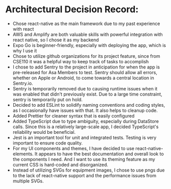 # Architectural Decision Record:

- Chose react-native as the main framework due to my past experience with react
- AWS and Amplify are both valuable skills with powerful integration with react native, so I chose it as my backend
- Expo Go is beginner-friendly, especially with deploying the app, which is why I use it
- Chose to utilize github organizations for its project feature, since from CSE110 it was a helpful way to keep track of tasks to accomplish
- I chose to add Sentry to the project in anticipation for when the app is pre-released for Asa Members to test. Sentry should allow all errors, whether on Apple or Android, to come towards a central location in Sentry.io.
- Sentry is temporarily removed due to causing runtime issues when it was enabled that didn't previously exist. Due to a large time constraint, sentry is temporarily put on hold.
- Decided to add ESLint to solidify naming conventions and coding styles, as I occasionally have issues with that. It also helps to cleanup code.
- Added Prettier for cleaner syntax that is easily configured
- Added TypeScript due to type ambiguity, especially during DataStore calls. Since this is a relatively large-scale app, I decided TypeScript's reliability would be beneficial.
- Jest is an important tool for unit and integrated tests. Testing is very important to ensure code quality.
- For my UI components and themes, I have decided to use react-native-elements. It appears to have the best documentation and overall look to the components I need. And I want to use its theming feature as my current CSS is hard-coded and disorganized.
- Instead of utilizing SVGs for equipment images, I chose to use pngs due to the lack of react-native support and the performance issues from multiple SVGs.

